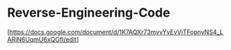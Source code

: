 # Reverse-Engineering-Code
[https://docs.google.com/document/d/1K7AQXr73mvvYvEvVjTFopnyNS4_LARjN6UqmU6xQGfI/edit]
